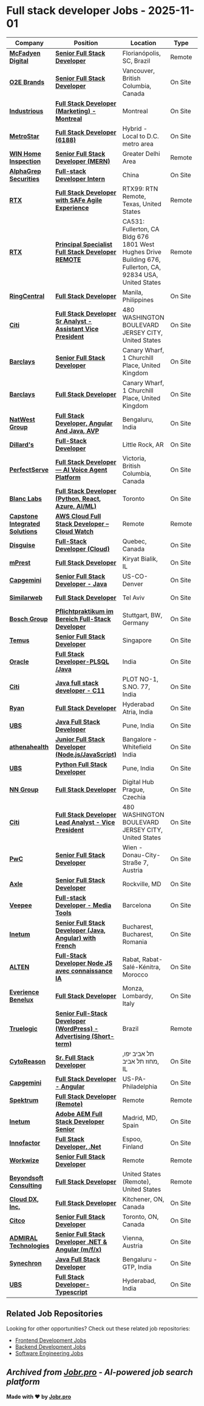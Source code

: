 # Full stack developer Jobs - 2025-11-01

| Company | Position | Location | Type | Date |
| ------- | -------- | -------- | ---- | ------ |
| **[McFadyen Digital](https://mcfadyen.com)** | **[Senior Full Stack Developer](https://jobr.pro/job/31473723/senior-full-stack-developer?utm_source=github&utm_medium=repo&utm_campaign=github-fullstack-jobs)** | Florianópolis, SC, Brazil | Remote | Oct 31 |
| **[O2E Brands](https://o2ebrands.com)** | **[Senior Full Stack Developer](https://jobr.pro/job/31471288/senior-full-stack-developer?utm_source=github&utm_medium=repo&utm_campaign=github-fullstack-jobs)** | Vancouver, British Columbia, Canada | On Site | Oct 31 |
| **[Industrious](https://www.industriousoffice.com/)** | **[Full Stack Developer (Marketing) - Montreal](https://jobr.pro/job/31459169/full-stack-developer-marketing-montreal?utm_source=github&utm_medium=repo&utm_campaign=github-fullstack-jobs)** | Montreal | On Site | Oct 31 |
| **[MetroStar](https://www.metrostar.com/)** | **[Full Stack Developer (6188)](https://jobr.pro/job/31460507/full-stack-developer-6188?utm_source=github&utm_medium=repo&utm_campaign=github-fullstack-jobs)** | Hybrid - Local to D.C. metro area | On Site | Oct 31 |
| **[WIN Home Inspection](https://wini.com/)** | **[Senior Full Stack Developer (MERN)](https://jobr.pro/job/31466267/senior-full-stack-developer-mern?utm_source=github&utm_medium=repo&utm_campaign=github-fullstack-jobs)** | Greater Delhi Area | Remote | Oct 31 |
| **[AlphaGrep Securities](https://www.alpha-grep.com/)** | **[Full-stack Developer Intern](https://jobr.pro/job/31382455/full-stack-developer-intern?utm_source=github&utm_medium=repo&utm_campaign=github-fullstack-jobs)** | China | On Site | Oct 31 |
| **[RTX](https://www.rtx.com/)** | **[Full Stack Developer with SAFe Agile Experience](https://jobr.pro/job/31452616/full-stack-developer-with-safe-agile-experience?utm_source=github&utm_medium=repo&utm_campaign=github-fullstack-jobs)** | RTX99: RTN Remote, Texas, United States | Remote | Oct 31 |
| **[RTX](https://www.rtx.com/)** | **[Principal Specialist Full Stack Developer REMOTE](https://jobr.pro/job/31452614/principal-specialist-full-stack-developer-remote?utm_source=github&utm_medium=repo&utm_campaign=github-fullstack-jobs)** | CA531: Fullerton, CA Bldg 676 1801 West Hughes Drive Building 676, Fullerton, CA, 92834 USA, United States | Remote | Oct 31 |
| **[RingCentral](https://www.ringcentral.com/)** | **[Full Stack Developer](https://jobr.pro/job/31450769/full-stack-developer?utm_source=github&utm_medium=repo&utm_campaign=github-fullstack-jobs)** | Manila, Philippines | On Site | Oct 31 |
| **[Citi](https://www.citigroup.com/)** | **[Full Stack Developer Sr Analyst - Assistant Vice President](https://jobr.pro/job/31449783/full-stack-developer-sr-analyst-assistant-vice-president?utm_source=github&utm_medium=repo&utm_campaign=github-fullstack-jobs)** | 480 WASHINGTON BOULEVARD JERSEY CITY, United States | On Site | Oct 31 |
| **[Barclays](https://home.barclays/)** | **[Senior Full Stack Developer](https://jobr.pro/job/31432212/senior-full-stack-developer?utm_source=github&utm_medium=repo&utm_campaign=github-fullstack-jobs)** | Canary Wharf, 1 Churchill Place, United Kingdom | On Site | Oct 31 |
| **[Barclays](https://home.barclays/)** | **[Full Stack Developer](https://jobr.pro/job/31432205/full-stack-developer?utm_source=github&utm_medium=repo&utm_campaign=github-fullstack-jobs)** | Canary Wharf, 1 Churchill Place, United Kingdom | On Site | Oct 31 |
| **[NatWest Group](https://www.natwestgroup.com/)** | **[Full Stack Developer, Angular And Java, AVP](https://jobr.pro/job/31443352/full-stack-developer-angular-and-java-avp?utm_source=github&utm_medium=repo&utm_campaign=github-fullstack-jobs)** | Bengaluru, India | On Site | Oct 31 |
| **[Dillard's](https://www.dillards.com)** | **[Full-Stack Developer](https://jobr.pro/job/31379916/full-stack-developer?utm_source=github&utm_medium=repo&utm_campaign=github-fullstack-jobs)** | Little Rock, AR | On Site | Oct 30 |
| **[PerfectServe](https://www.perfectserve.com/)** | **[Full Stack Developer — AI Voice Agent Platform](https://jobr.pro/job/31381059/full-stack-developer-ai-voice-agent-platform?utm_source=github&utm_medium=repo&utm_campaign=github-fullstack-jobs)** | Victoria, British Columbia, Canada | On Site | Oct 30 |
| **[Blanc Labs](https://www.blanclabs.com)** | **[Full Stack Developer (Python, React, Azure, AI/ML)](https://jobr.pro/job/31379199/full-stack-developer-python-react-azure-aiml?utm_source=github&utm_medium=repo&utm_campaign=github-fullstack-jobs)** | Toronto | On Site | Oct 30 |
| **[Capstone Integrated Solutions](https://www.capstone-is.com/)** | **[AWS Cloud Full Stack Developer – Cloud Watch](https://jobr.pro/job/31380004/aws-cloud-full-stack-developer-cloud-watch?utm_source=github&utm_medium=repo&utm_campaign=github-fullstack-jobs)** | Remote | Remote | Oct 30 |
| **[Disguise](https://www.disguise.one/)** | **[Full-Stack Developer (Cloud)](https://jobr.pro/job/31380468/full-stack-developer-cloud?utm_source=github&utm_medium=repo&utm_campaign=github-fullstack-jobs)** | Quebec, Canada | On Site | Oct 30 |
| **[mPrest](https://mprest.com/)** | **[Full Stack Developer](https://jobr.pro/job/31347590/full-stack-developer?utm_source=github&utm_medium=repo&utm_campaign=github-fullstack-jobs)** | Kiryat Bialik, IL | On Site | Oct 30 |
| **[Capgemini](https://www.capgemini.com/)** | **[Senior Full Stack Developer - Java](https://jobr.pro/job/31337414/senior-full-stack-developer-java?utm_source=github&utm_medium=repo&utm_campaign=github-fullstack-jobs)** | US-CO-Denver | On Site | Oct 30 |
| **[Similarweb](https://www.similarweb.com/)** | **[Full Stack Developer](https://jobr.pro/job/31376600/full-stack-developer?utm_source=github&utm_medium=repo&utm_campaign=github-fullstack-jobs)** | Tel Aviv | On Site | Oct 30 |
| **[Bosch Group](https://www.bosch.com)** | **[Pflichtpraktikum im Bereich Full-Stack Developer](https://jobr.pro/job/31299705/pflichtpraktikum-im-bereich-full-stack-developer?utm_source=github&utm_medium=repo&utm_campaign=github-fullstack-jobs)** | Stuttgart, BW, Germany | On Site | Oct 30 |
| **[Temus](https://www.temus.com/)** | **[Senior Full Stack Developer](https://jobr.pro/job/31300492/senior-full-stack-developer?utm_source=github&utm_medium=repo&utm_campaign=github-fullstack-jobs)** | Singapore | On Site | Oct 30 |
| **[Oracle](https://www.oracle.com/)** | **[Full Stack Developer-PLSQL /Java](https://jobr.pro/job/31345732/full-stack-developer-plsql-java?utm_source=github&utm_medium=repo&utm_campaign=github-fullstack-jobs)** | India | On Site | Oct 30 |
| **[Citi](https://www.citigroup.com/)** | **[Java full stack developer - C11](https://jobr.pro/job/31277019/java-full-stack-developer-c11?utm_source=github&utm_medium=repo&utm_campaign=github-fullstack-jobs)** | PLOT NO-1, S.NO. 77, India | On Site | Oct 30 |
| **[Ryan](https://www.ryan.com/)** | **[Full Stack Developer](https://jobr.pro/job/31337020/full-stack-developer?utm_source=github&utm_medium=repo&utm_campaign=github-fullstack-jobs)** | Hyderabad Atria, India | On Site | Oct 30 |
| **[UBS](https://www.ubs.com/)** | **[Java Full Stack Developer](https://jobr.pro/job/31336282/java-full-stack-developer?utm_source=github&utm_medium=repo&utm_campaign=github-fullstack-jobs)** | Pune, India | On Site | Oct 30 |
| **[athenahealth](https://www.athenahealth.com/)** | **[Junior Full Stack Developer (Node.js/JavaScript)](https://jobr.pro/job/31276038/junior-full-stack-developer-nodejsjavascript?utm_source=github&utm_medium=repo&utm_campaign=github-fullstack-jobs)** | Bangalore - Whitefield India | On Site | Oct 30 |
| **[UBS](https://www.ubs.com/)** | **[Python Full Stack Developer](https://jobr.pro/job/31336294/python-full-stack-developer?utm_source=github&utm_medium=repo&utm_campaign=github-fullstack-jobs)** | Pune, India | On Site | Oct 30 |
| **[NN Group](https://www.nn-group.com/)** | **[Full Stack Developer](https://jobr.pro/job/31365099/full-stack-developer?utm_source=github&utm_medium=repo&utm_campaign=github-fullstack-jobs)** | Digital Hub Prague, Czechia | On Site | Oct 30 |
| **[Citi](https://www.citigroup.com/)** | **[Full Stack Developer Lead Analyst - Vice President](https://jobr.pro/job/31367375/full-stack-developer-lead-analyst-vice-president?utm_source=github&utm_medium=repo&utm_campaign=github-fullstack-jobs)** | 480 WASHINGTON BOULEVARD JERSEY CITY, United States | On Site | Oct 30 |
| **[PwC](https://www.pwc.com/)** | **[Senior Full Stack Developer](https://jobr.pro/job/31375108/senior-full-stack-developer?utm_source=github&utm_medium=repo&utm_campaign=github-fullstack-jobs)** | Wien - Donau-City-Straße 7, Austria | On Site | Oct 30 |
| **[Axle](https://axleinfo.com/)** | **[Senior Full Stack Developer](https://jobr.pro/job/31294681/senior-full-stack-developer?utm_source=github&utm_medium=repo&utm_campaign=github-fullstack-jobs)** | Rockville, MD | On Site | Oct 29 |
| **[Veepee](https://veepee.com)** | **[Full-stack Developer - Media Tools](https://jobr.pro/job/31295150/full-stack-developer-media-tools?utm_source=github&utm_medium=repo&utm_campaign=github-fullstack-jobs)** | Barcelona | On Site | Oct 29 |
| **[Inetum](https://www.inetum.com)** | **[Senior Full Stack Developer (Java, Angular) with French](https://jobr.pro/job/31304313/senior-full-stack-developer-java-angular-with-french?utm_source=github&utm_medium=repo&utm_campaign=github-fullstack-jobs)** | Bucharest, Bucharest, Romania | On Site | Oct 29 |
| **[ALTEN](https://www.alten.com/)** | **[Full-Stack Developer Node JS avec connaissance IA](https://jobr.pro/job/31299297/full-stack-developer-node-js-avec-connaissance-ia?utm_source=github&utm_medium=repo&utm_campaign=github-fullstack-jobs)** | Rabat, Rabat-Salé-Kénitra, Morocco | On Site | Oct 29 |
| **[Everience Benelux](https://www.everience.com)** | **[Full Stack Developer](https://jobr.pro/job/31304840/full-stack-developer?utm_source=github&utm_medium=repo&utm_campaign=github-fullstack-jobs)** | Monza, Lombardy, Italy | On Site | Oct 29 |
| **[Truelogic](https://www.truelogic.io/)** | **[Senior Full-Stack Developer (WordPress) - Advertising (Short-term)](https://jobr.pro/job/31294963/senior-full-stack-developer-wordpress-advertising-short-term?utm_source=github&utm_medium=repo&utm_campaign=github-fullstack-jobs)** | Brazil | Remote | Oct 29 |
| **[CytoReason](https://www.cytoreason.com/)** | **[Sr. Full Stack Developer](https://jobr.pro/job/31254108/sr-full-stack-developer?utm_source=github&utm_medium=repo&utm_campaign=github-fullstack-jobs)** | תל אביב יפו, מחוז תל אביב, IL | On Site | Oct 29 |
| **[Capgemini](https://www.capgemini.com/)** | **[Full Stack Developer - Angular](https://jobr.pro/job/31245395/full-stack-developer-angular?utm_source=github&utm_medium=repo&utm_campaign=github-fullstack-jobs)** | US-PA-Philadelphia | On Site | Oct 29 |
| **[Spektrum](https://spektrum-group.com/)** | **[Full Stack Developer (Remote)](https://jobr.pro/job/31291303/full-stack-developer-remote?utm_source=github&utm_medium=repo&utm_campaign=github-fullstack-jobs)** | Remote | Remote | Oct 29 |
| **[Inetum](https://www.inetum.com)** | **[Adobe AEM Full Stack Developer Senior](https://jobr.pro/job/31240857/adobe-aem-full-stack-developer-senior?utm_source=github&utm_medium=repo&utm_campaign=github-fullstack-jobs)** | Madrid, MD, Spain | On Site | Oct 29 |
| **[Innofactor](https://www.innofactor.com/)** | **[Full Stack Developer, .Net](https://jobr.pro/job/31242543/full-stack-developer-net?utm_source=github&utm_medium=repo&utm_campaign=github-fullstack-jobs)** | Espoo, Finland | On Site | Oct 29 |
| **[Workwize](https://www.goworkwize.com/)** | **[Senior Full Stack Developer](https://jobr.pro/job/31285595/senior-full-stack-developer?utm_source=github&utm_medium=repo&utm_campaign=github-fullstack-jobs)** | Remote | Remote | Oct 29 |
| **[Beyondsoft Consulting](https://beyondsoft.com/)** | **[Full Stack Developer](https://jobr.pro/job/31300371/full-stack-developer?utm_source=github&utm_medium=repo&utm_campaign=github-fullstack-jobs)** | United States (Remote), United States | Remote | Oct 29 |
| **[Cloud DX, Inc.](https://www.clouddx.com/)** | **[Full Stack Developer](https://jobr.pro/job/31299859/full-stack-developer?utm_source=github&utm_medium=repo&utm_campaign=github-fullstack-jobs)** | Kitchener, ON, Canada | On Site | Oct 29 |
| **[Citco](https://www.citco.com/)** | **[Senior Full Stack Developer](https://jobr.pro/job/31248828/senior-full-stack-developer?utm_source=github&utm_medium=repo&utm_campaign=github-fullstack-jobs)** | Toronto, ON, Canada | On Site | Oct 29 |
| **[ADMIRAL Technologies](https://www.admiral-technologies.at/)** | **[Senior Full Stack Developer .NET & Angular (m/f/x)](https://jobr.pro/job/31249012/senior-full-stack-developer-net-angular-mfx?utm_source=github&utm_medium=repo&utm_campaign=github-fullstack-jobs)** | Vienna, Austria | On Site | Oct 29 |
| **[Synechron](https://www.synechron.com/)** | **[Java Full Stack Developer](https://jobr.pro/job/31262984/java-full-stack-developer?utm_source=github&utm_medium=repo&utm_campaign=github-fullstack-jobs)** | Bengaluru - GTP, India | On Site | Oct 29 |
| **[UBS](https://www.ubs.com/)** | **[Full Stack Developer-Typescript](https://jobr.pro/job/31243962/full-stack-developer-typescript?utm_source=github&utm_medium=repo&utm_campaign=github-fullstack-jobs)** | Hyderabad, India | On Site | Oct 29 |

## Related Job Repositories

Looking for other opportunities? Check out these related job repositories:

- [Frontend Development Jobs](https://github.com/jobs-jobr-pro/Frontend-Development-Jobs)
- [Backend Development Jobs](https://github.com/jobs-jobr-pro/Backend-Development-Jobs)
- [Software Engineering Jobs](https://github.com/jobs-jobr-pro/Software-Engineering-Jobs)



*Archived from [Jobr.pro](https://jobr.pro?utm_source=github&utm_medium=repo&utm_campaign=github-fullstack-jobs) - AI-powered job search platform*
---

**Made with ❤️ by [Jobr.pro](https://jobr.pro?utm_source=github&utm_medium=repo&utm_campaign=github-fullstack-jobs)**